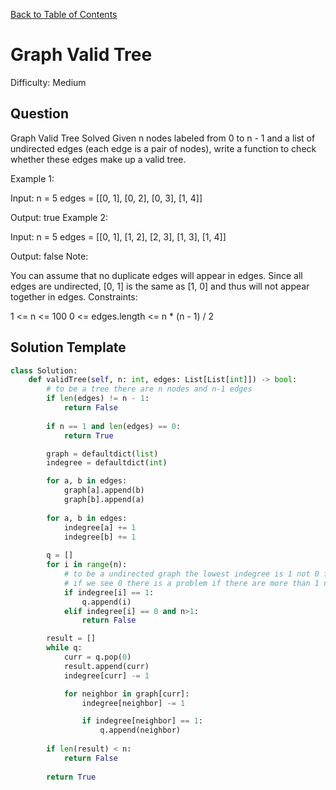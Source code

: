 [Back to Table of Contents](../../README.md)

# Graph Valid Tree
Difficulty: Medium

## Question
Graph Valid Tree
Solved 
Given n nodes labeled from 0 to n - 1 and a list of undirected edges (each edge is a pair of nodes), write a function to check whether these edges make up a valid tree.

Example 1:

Input:
n = 5
edges = [[0, 1], [0, 2], [0, 3], [1, 4]]

Output:
true
Example 2:

Input:
n = 5
edges = [[0, 1], [1, 2], [2, 3], [1, 3], [1, 4]]

Output:
false
Note:

You can assume that no duplicate edges will appear in edges. Since all edges are undirected, [0, 1] is the same as [1, 0] and thus will not appear together in edges.
Constraints:

1 <= n <= 100
0 <= edges.length <= n * (n - 1) / 2

## Solution Template
```python
class Solution:
    def validTree(self, n: int, edges: List[List[int]]) -> bool:
        # to be a tree there are n nodes and n-1 edges
        if len(edges) != n - 1:
            return False
        
        if n == 1 and len(edges) == 0:
            return True

        graph = defaultdict(list)
        indegree = defaultdict(int)

        for a, b in edges:
            graph[a].append(b)
            graph[b].append(a)
        
        for a, b in edges:
            indegree[a] += 1
            indegree[b] += 1
        
        q = []
        for i in range(n):
            # to be a undirected graph the lowest indegree is 1 not 0 for directed, 
            # if we see 0 there is a problem if there are more than 1 nodes in the tree
            if indegree[i] == 1:
                q.append(i)
            elif indegree[i] == 0 and n>1:
                return False

        result = []
        while q:
            curr = q.pop(0)
            result.append(curr)
            indegree[curr] -= 1

            for neighbor in graph[curr]:
                indegree[neighbor] -= 1

                if indegree[neighbor] == 1:
                    q.append(neighbor)
        
        if len(result) < n:
            return False
        
        return True
        
```
